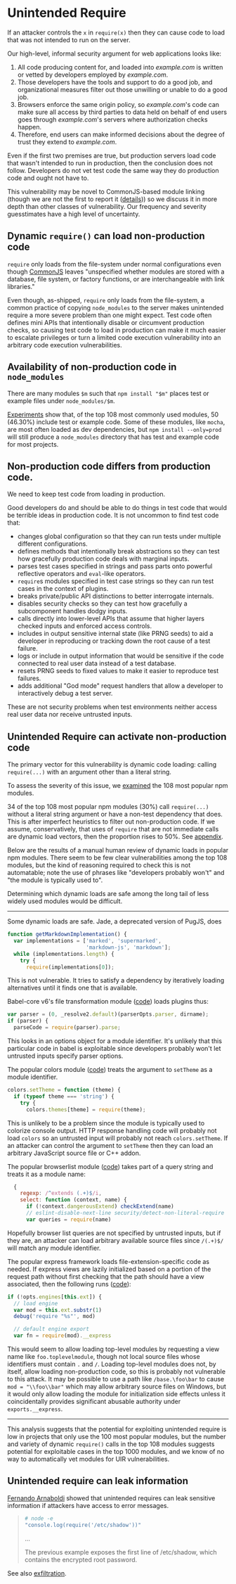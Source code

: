 # Unintended Require

If an attacker controls the `x` in `require(x)` then they can cause
code to load that was not intended to run on the server.

Our high-level, informal security argument for web applications looks
like:

1.  All code producing content for, and loaded into *example.com*
    is written or vetted by developers employed by *example.com*.
2.  Those developers have the tools and support to do a good job, and
    organizational measures filter out those unwilling or unable to
    do a good job.
3.  Browsers enforce the same origin policy, so *example.com*'s code
    can make sure all access by third parties to data held on behalf
    of end users goes through *example.com*'s servers where
    authorization checks happen.
4.  Therefore, end users can make informed decisions about the degree
    of trust they extend to *example.com*.

Even if the first two premises are true, but production servers load
code that wasn't intended to run in production, then the conclusion
does not follow.  Developers do not vet test code the same way they
do production code and ought not have to.

This vulnerability may be novel to CommonJS-based module linking
(though we are not the first to report it ([details][prior art])) so we
discuss it in more depth than other classes of vulnerability.  Our
frequency and severity guesstimates have a high level of uncertainty.


## Dynamic `require()` can load non-production code

`require` only loads from the file-system under normal configurations
even though [CommonJS][modules spec] leaves "unspecified
whether modules are stored with a database, file system, or factory
functions, or are interchangeable with link libraries."

Even though, as-shipped, `require` only loads from the file-system, a
common practice of copying `node_modules` to the server makes
unintended require a more severe problem than one might expect.  Test
code often defines mini APIs that intentionally disable or circumvent
production checks, so causing test code to load in production can make
it much easier to escalate privileges or turn a limited code execution
vulnerability into an arbitrary code execution vulnerabilities.


## Availability of non-production code in `node_modules`

There are many modules `$m` such that `npm install "$m"` places test
or example files under `node_modules/$m`.

[Experiments](../appendix/experiments.md#test_code) show that, of the
top 108 most commonly used modules, 50 (46.30%) include test or
example code.  Some of these modules, like `mocha`, are most
often loaded as dev dependencies, but `npm install --only=prod`
will still produce a `node_modules` directory that has test and
example code for most projects.


## Non-production code differs from production code.

We need to keep test code from loading in production.

Good developers do and should be able to do things in test code that
would be terrible ideas in production code.  It is not uncommon to
find test code that:

-  changes global configuration so that they can run tests under
   multiple different configurations.
-  defines methods that intentionally break abstractions so they
   can test how gracefully production code deals with marginal inputs.
-  parses test cases specified in strings and pass parts onto powerful
   reflective operators and `eval`-like operators.
-  `require`s modules specified in test case strings so they can
   run test cases in the context of plugins.
-  breaks private/public API distinctions to better interrogate
   internals.
-  disables security checks so they can test how gracefully
   a subcomponent handles dodgy inputs.
-  calls directly into lower-level APIs that assume that higher
   layers checked inputs and enforced access controls.
-  includes in output sensitive internal state (like PRNG seeds) to
   aid a developer in reproducing or tracking down the root cause of
   a test failure.
-  logs or include in output information that would be sensitive
   if the code connected to real user data instead of a test database.
-  resets PRNG seeds to fixed values to make it easier to reproduce
   test failures.
-  adds additional "God mode" request handlers that allow a developer
   to interactively debug a test server.

These are not security problems when test environments neither access
real user data nor receive untrusted inputs.

## Unintended Require can activate non-production code

The primary vector for this vulnerability is dynamic code loading:
calling `require(...)` with an argument other than a literal string.

To assess the severity of this issue, we [examined](../appendix/experiments.md)
the 108 most popular npm modules.

34 of the top 108 most popular npm modules (30%) call `require(...)`
without a literal string argument or have a non-test dependency that
does.  This is after imperfect heuristics to filter out non-production
code.  If we assume, conservatively, that uses of `require` that are
not immediate calls are dynamic load vectors, then the proportion
rises to 50%.  See [appendix](../appendix/experiments.md#dynamic_load).

Below are the results of a manual human review of dynamic loads in
popular npm modules.  There seem to be few clear vulnerabilities among
the top 108 modules, but the kind of reasoning required to check this
is not automatable; note the use of phrases like "developers probably
won't" and "the module is typically used to".

Determining which dynamic loads are safe among the long tail of less
widely used modules would be difficult.

----

Some dynamic loads are safe.  Jade, a deprecated version of PugJS, does

```js
function getMarkdownImplementation() {
  var implementations = ['marked', 'supermarked',
                         'markdown-js', 'markdown'];
  while (implementations.length) {
    try {
      require(implementations[0]);
```

This is not vulnerable.  It tries to satisfy a dependency by
iteratively loading alternatives until it finds one that is available.

Babel-core v6's file transformation module ([code][babel-core dyn load])
loads plugins thus:

```js
var parser = (0, _resolve2.default)(parserOpts.parser, dirname);
if (parser) {
  parseCode = require(parser).parse;
```

This looks in an options object for a module identifier.  It's
unlikely that this particular code in babel is exploitable since
developers probably won't let untrusted inputs specify parser options.

The popular colors module ([code][colors dyn load]) treats the argument
to `setTheme` as a module identifier.

```js
colors.setTheme = function (theme) {
  if (typeof theme === 'string') {
    try {
      colors.themes[theme] = require(theme);
```

This is unlikely to be a problem since the module is typically used to
colorize console output.  HTTP response handling code will probably
not load `colors` so an untrusted input will probably not reach
`colors.setTheme`.
If an attacker can control the argument to `setTheme` then they can
load an arbitrary JavaScript source file or C++ addon.

The popular browserlist module ([code][browserlist dyn load]) takes
part of a query string and treats it as a module name:

```js
  {
    regexp: /^extends (.+)$/i,
    select: function (context, name) {
      if (!context.dangerousExtend) checkExtend(name)
      // eslint-disable-next-line security/detect-non-literal-require
      var queries = require(name)
```

Hopefully browser list queries are not specified by untrusted inputs, but
if they are, an attacker can load arbitrary available source files since
`/(.+)$/` will match any module identifier.

The popular express framework loads file-extension-specific code
as needed.  If express views are lazily initialized based on a portion
of the request path without first checking that the path should have a
view associated, then the following runs ([code][express dyn load]):

```js
if (!opts.engines[this.ext]) {
  // load engine
  var mod = this.ext.substr(1)
  debug('require "%s"', mod)

  // default engine export
  var fn = require(mod).__express
```

This would seem to allow loading top-level modules by requesting a
view name like `foo.toplevelmodule`, though not local source files
whose identifiers must contain `.` and `/`.  Loading top-level modules
does not, by itself, allow loading non-production code, so this is
probably not vulnerable to this attack.  It may be possible to use a
path like `/base.\foo\bar` to cause `mod = "\\foo\\bar"` which may
allow arbitrary source files on Windows, but it would only allow
loading the module for initialization side effects unless it
coincidentally provides significant abusable authority under
`exports.__express`.

----

This analysis suggests that the potential for exploiting unintended
require is low in projects that only use the 100 most popular modules,
but the number and variety of dynamic `require()` calls in the top 108
modules suggests potential for exploitable cases in the top 1000
modules, and we know of no way to automatically vet modules for UIR
vulnerabilities.

## Unintended require can leak information

[Fernando Arnaboldi][diff fuzz] showed that unintended requires can
leak sensitive information if attackers have access to error messages.

> ```sh
> # node -e
> "console.log(require('/etc/shadow'))"
> ```
>
> ...
>
> The previous example exposes the first line of
> /etc/shadow, which contains the encrypted root password.

See also [exfiltration][EXF].


[babel-core dyn load]: https://github.com/babel/babel/blob/cb8c4172ef740aa562f0873d602d800c55e80c6d/packages/babel-core/src/transformation/file/index.js#L421-L424
[colors dyn load]: https://github.com/Marak/colors.js/blob/9f3ace44700b8e705cb15be4767845c311b3ae11/lib/colors.js#L135-L138
[browserlist dyn load]: https://github.com/ai/browserslist/blob/3e7ed2431d781ce0ff7eade1e2b24780c592b50e/index.js#L776-L780
[express dyn load]: https://github.com/expressjs/express/blob/351396f971280ab79faddcf9782ea50f4e88358d/lib/view.js#L81
[prior art]: https://github.com/nodesecurity/eslint-plugin-security/blob/master/README.md#detect-non-literal-require
[diff fuzz]: https://www.blackhat.com/docs/eu-17/materials/eu-17-Arnaboldi-Exposing-Hidden-Exploitable-Behaviors-In-Programming-Languages-Using-Differential-Fuzzing-wp.pdf
[EXF]: threat-EXF.md
[modules spec]: http://wiki.commonjs.org/wiki/Modules/1.1
